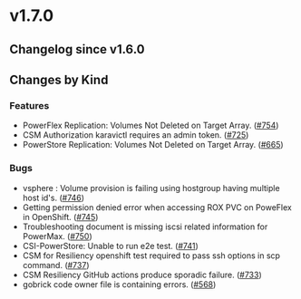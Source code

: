 # v1.7.0 

## Changelog since v1.6.0 

## Changes by Kind 

### Features 

- PowerFlex Replication: Volumes Not Deleted on Target Array. ([#754](https://github.com/dell/csm/issues/754))
- CSM Authorization karavictl requires an admin token. ([#725](https://github.com/dell/csm/issues/725))
- PowerStore Replication: Volumes Not Deleted on Target Array. ([#665](https://github.com/dell/csm/issues/665))

### Bugs 

- vsphere : Volume provision is failing using hostgroup having multiple host id's. ([#746](https://github.com/dell/csm/issues/746))
- Getting permission denied error when accessing ROX PVC on PoweFlex in OpenShift. ([#745](https://github.com/dell/csm/issues/745))
- Troubleshooting document is missing iscsi related information for PowerMax. ([#750](https://github.com/dell/csm/issues/750))
- CSI-PowerStore: Unable to run e2e test. ([#741](https://github.com/dell/csm/issues/741))
- CSM for Resiliency openshift test required to pass ssh options in scp command. ([#737](https://github.com/dell/csm/issues/737))
- CSM Resiliency GitHub actions produce sporadic failure. ([#733](https://github.com/dell/csm/issues/733))
- gobrick code owner file is containing errors. ([#568](https://github.com/dell/csm/issues/568))
